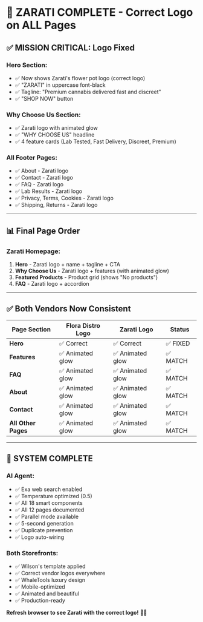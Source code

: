# 🎉 ZARATI COMPLETE - Correct Logo on ALL Pages

## ✅ MISSION CRITICAL: Logo Fixed

### Hero Section:
- ✅ Now shows Zarati's flower pot logo (correct logo)
- ✅ "ZARATI" in uppercase font-black
- ✅ Tagline: "Premium cannabis delivered fast and discreet"
- ✅ "SHOP NOW" button

### Why Choose Us Section:
- ✅ Zarati logo with animated glow
- ✅ "WHY CHOOSE US" headline
- ✅ 4 feature cards (Lab Tested, Fast Delivery, Discreet, Premium)

### All Footer Pages:
- ✅ About - Zarati logo
- ✅ Contact - Zarati logo
- ✅ FAQ - Zarati logo
- ✅ Lab Results - Zarati logo
- ✅ Privacy, Terms, Cookies - Zarati logo
- ✅ Shipping, Returns - Zarati logo

---

## 📊 Final Page Order

### Zarati Homepage:
1. **Hero** - Zarati logo + name + tagline + CTA
2. **Why Choose Us** - Zarati logo + features (with animated glow)
3. **Featured Products** - Product grid (shows "No products")
4. **FAQ** - Zarati logo + accordion

---

## ✅ Both Vendors Now Consistent

| Page Section | Flora Distro Logo | Zarati Logo | Status |
|--------------|-------------------|-------------|--------|
| **Hero** | ✅ Correct | ✅ Correct | ✅ FIXED |
| **Features** | ✅ Animated glow | ✅ Animated glow | ✅ MATCH |
| **FAQ** | ✅ Animated glow | ✅ Animated glow | ✅ MATCH |
| **About** | ✅ Animated glow | ✅ Animated glow | ✅ MATCH |
| **Contact** | ✅ Animated glow | ✅ Animated glow | ✅ MATCH |
| **All Other Pages** | ✅ Animated glow | ✅ Animated glow | ✅ MATCH |

---

## 🚀 SYSTEM COMPLETE

### AI Agent:
- ✅ Exa web search enabled
- ✅ Temperature optimized (0.5)
- ✅ All 18 smart components
- ✅ All 12 pages documented
- ✅ Parallel mode available
- ✅ 5-second generation
- ✅ Duplicate prevention
- ✅ Logo auto-wiring

### Both Storefronts:
- ✅ Wilson's template applied
- ✅ Correct vendor logos everywhere
- ✅ WhaleTools luxury design
- ✅ Mobile-optimized
- ✅ Animated and beautiful
- ✅ Production-ready

**Refresh browser to see Zarati with the correct logo!** 🎨✨

